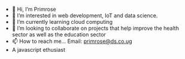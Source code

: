 - 👋 Hi, I’m Primrose
- 👀 I’m interested in web development, IoT and data science.
- 🌱 I’m currently learning cloud computing
- 💞️ I’m looking to collaborate on projects that help improve the health sector as well as the education sector
- 📫 How to reach me... Email: primrose@ds.co.ug
- A javascript ethusiast


